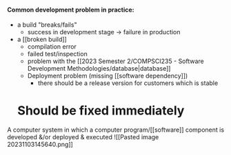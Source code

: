 #### Common development problem in practice:
- a build "breaks/fails"
	- success in development stage $\rightarrow$ failure in production
- a [[broken build]]
	- compilation error
	- failed test/inspection
	- problem with the [[2023 Semester 2/COMPSCI235 - Software Development Methodologies/database|database]]
	- Deployment problem (missing [[software dependency]])
		- there should be a release version for customers which is stable
	# **Should be fixed immediately**

A computer system in which a computer program/[[software]] component is developed &/or deployed & executed
![[Pasted image 20231103145640.png]]